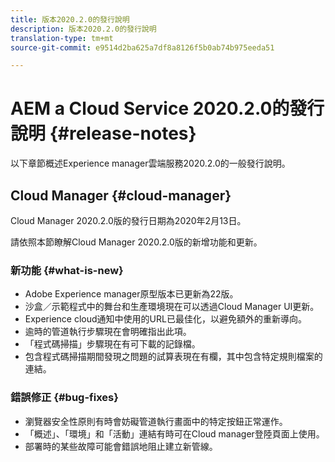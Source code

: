 ```yaml
---
title: 版本2020.2.0的發行說明
description: 版本2020.2.0的發行說明
translation-type: tm+mt
source-git-commit: e9514d2ba625a7df8a8126f5b0ab74b975eeda51

---
```



# AEM a Cloud Service 2020.2.0的發行說明 {#release-notes}

以下章節概述Experience manager雲端服務2020.2.0的一般發行說明。

## Cloud Manager {#cloud-manager}

Cloud Manager 2020.2.0版的發行日期為2020年2月13日。

請依照本節瞭解Cloud Manager 2020.2.0版的新增功能和更新。

### 新功能 {#what-is-new}

* Adobe Experience manager原型版本已更新為22版。
* 沙盒／示範程式中的舞台和生產環境現在可以透過Cloud Manager UI更新。
* Experience cloud通知中使用的URL已最佳化，以避免額外的重新導向。
* 逾時的管道執行步驟現在會明確指出此項。
* 「程式碼掃描」步驟現在有可下載的記錄檔。
* 包含程式碼掃描期間發現之問題的試算表現在有欄，其中包含特定規則檔案的連結。

### 錯誤修正 {#bug-fixes}

* 瀏覽器安全性原則有時會妨礙管道執行畫面中的特定按鈕正常運作。
* 「概述」、「環境」和「活動」連結有時可在Cloud manager登陸頁面上使用。
* 部署時的某些故障可能會錯誤地阻止建立新管線。